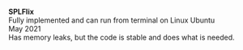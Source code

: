 <b> SPLFlix </b><br>
Fully implemented and can run from terminal on Linux Ubuntu<br>
May 2021<br>
Has memory leaks, but the code is stable and does what is needed.


